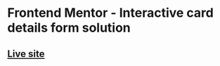 # Frontend Mentor - Interactive card details form solution
## [Live site](https://phenomenal-starburst-981e0c.netlify.app)
